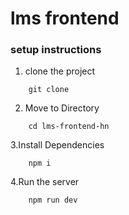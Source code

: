 # lms frontend

### setup instructions

1. clone the project

```
    git clone

```

2. Move to Directory

```
    cd lms-frontend-hn

```

3.Install Dependencies

```
    npm i
```

4.Run the server

```
    npm run dev
```
